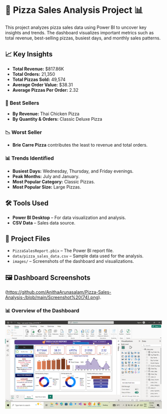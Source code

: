 # 🍕 Pizza Sales Analysis Project 📊

This project analyzes pizza sales data using Power BI to uncover key insights and trends. The dashboard visualizes important metrics such as total revenue, best-selling pizzas, busiest days, and monthly sales patterns.

## 📈 **Key Insights**

- **Total Revenue:** $817.86K  
- **Total Orders:** 21,350  
- **Total Pizzas Sold:** 49,574  
- **Average Order Value:** $38.31  
- **Average Pizzas Per Order:** 2.32  

### 🥇 **Best Sellers**
- **By Revenue:** Thai Chicken Pizza  
- **By Quantity & Orders:** Classic Deluxe Pizza  

### 📉 **Worst Seller**
- **Brie Carre Pizza** contributes the least to revenue and total orders.

### 📊 **Trends Identified**
- **Busiest Days:** Wednesday, Thursday, and Friday evenings.  
- **Peak Months:** July and January.  
- **Most Popular Category:** Classic Pizzas.  
- **Most Popular Size:** Large Pizzas.

## 🛠️ **Tools Used**

- **Power BI Desktop** – For data visualization and analysis.  
- **CSV Data** – Sales data source.

## 📂 **Project Files**

- `PizzaSalesReport.pbix` – The Power BI report file.  
- `data/pizza_sales_data.csv` – Sample data used for the analysis.  
- `images/` – Screenshots of the dashboard and visualizations.

## 🖼️ **Dashboard Screenshots**
(https://github.com/AnithaArunasalam/Pizza-Sales-Analysis-/blob/main/Screenshot%20(74).png).
### 📊 **Overview of the Dashboard**
![Dashboard Overview](https://github.com/AnithaArunasalam/Pizza-Sales-Analysis-/blob/main/Screenshot%20(75).png)




